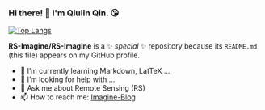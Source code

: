 ### Hi there! 👋 I'm Qiulin Qin. 😘
<!--[![Anurag's GitHub stats](https:/thub-readme-stats.vercel.app/api?username=RS-Imagine&show_icons=true)](https://github.com/anuraghazra/github-readme-stats)-->
[![Top Langs](https://github-readme-stats.vercel.app/api/top-langs/?username=RS-Imagine&layout=compact)](https://github.com/anuraghazra/github-readme-stats)

**RS-Imagine/RS-Imagine** is a ✨ _special_ ✨ repository because its `README.md` (this file) appears on my GitHub profile.

- 🌱 I’m currently learning Markdown, LatTeX ...
- 🤔 I’m looking for help with ...
- 💬 Ask me about Remote Sensing (RS)
- 📫 How to reach me: [Imagine-Blog](https://forimagine.eu.org/ 'Imagine-Blog')
